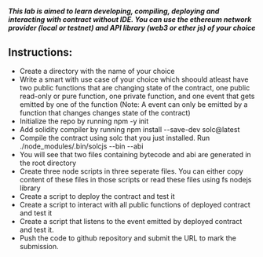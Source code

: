 ##### This lab is aimed to learn developing, compiling, deploying and interacting with contract without IDE. You can use the ethereum network provider (local or testnet) and API library (web3 or ether js) of your choice

## Instructions:

- Create a directory with the name of your choice 
- Write a smart with use case of your choice which shoould atleast have two public functions that are changing state of the contract, one public read-only or pure function, one private function, and one event that gets emitted by one of the function (Note: A event can only be emitted by a function that changes changes state of the contract) 
- Initialize the repo by running npm -y init
- Add solidity compiler by running npm install --save-dev solc@latest
- Compile the contract using solc that you just installed. Run ./node_modules/.bin/solcjs --bin --abi <path-to-contract-file>
 - You will see that two files containing bytecode and abi are generated in the root directory
- Create three node scripts in three seperate files. You can either copy content of these files in those scripts or read these files using fs nodejs library
- Create a script to deploy the contract and test it
- Create a script to interact with all public functions of deployed contract and test it
- Create a script that listens to the event emitted by deployed contract and test it.
- Push the code to github repository and submit the URL to mark the submission.
